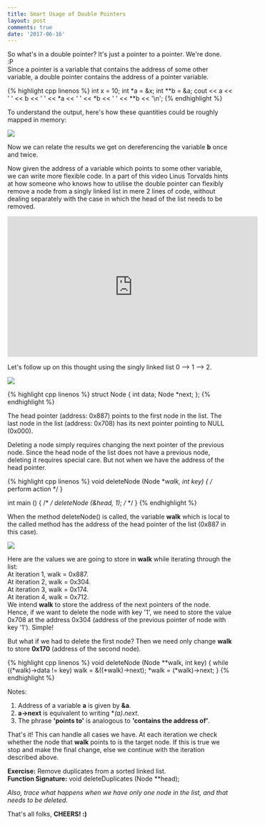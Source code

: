 ```yaml
---
title: Smart Usage of Double Pointers
layout: post
comments: true
date: '2017-06-16'
---
```


So what's in a double pointer? It's just a pointer to a pointer. We're done.  
:P    
Since a pointer is a variable that contains the address of some other variable, a double pointer contains the address of a pointer variable.  

{% highlight cpp linenos %}
int x = 10;
int *a = &x;
int **b = &a;
cout << a << ' ' << b << ' ' << *a << ' ' << *b << ' ' << **b << '\n';
{% endhighlight %}

To understand the output, here's how these quantities could be roughly mapped in memory:  

<img src="../../../../images/Double-Pointers-Smart-Use/Node.png">

Now we can relate the results we get on dereferencing the variable **b** once and twice.  


Now given the address of a variable which points to some other variable, we can write more flexible code. In a part of this video Linus Torvalds hints at how someone who knows how to utilise the double pointer can flexibly remove a node from a singly linked list in mere 2 lines of code, without dealing separately with the case in which the head of the list needs to be removed.

<iframe width="560" height="315" src="https://www.youtube.com/embed/o8NPllzkFhE?rel=0" frameborder="0" allowfullscreen></iframe>  

Let's follow up on this thought using the singly linked list 0 --> 1 --> 2.

<img src="../../../../images/Double-Pointers-Smart-Use/LinkedList.png">  

{% highlight cpp linenos %}
struct Node {
    int data;
    Node *next;
};
{% endhighlight %}

The head pointer (address: 0x887) points to the first node in the list. The last node in the list (address: 0x708) has its next pointer pointing to NULL (0x000).  

Deleting a node simply requires changing the next pointer of the previous node. Since the head node of the list does not have a previous node, deleting it requires special care. But not when we have the address of the head pointer.

{% highlight cpp linenos %}
void deleteNode (Node **walk, int key) {
    /*
        perform action
    */
}

int main () {
    /*       */
    deleteNode (&head, 1);
    /*       */
}
{% endhighlight %}  

When the method deleteNode() is called, the variable **walk** which is local to the called method has the address of the head pointer of the list (0x887 in this case).

<img src="../../../../images/Double-Pointers-Smart-Use/walk.png">  

Here are the values we are going to store in **walk** while iterating through the list:  
At iteration 1, walk = 0x887.  
At iteration 2, walk = 0x304.  
At iteration 3, walk = 0x174.  
At iteration 4, walk = 0x712.  
We intend **walk** to store the address of the next pointers of the node. Hence, if we want to delete the node with key '1', we need to store the value 0x708 at the address 0x304 (address of the previous pointer of node with key '1'). Simple!  

But what if we had to delete the first node? Then we need only change **walk** to store **0x170** (address of the second node).

{% highlight cpp linenos %}
void deleteNode (Node **walk, int key) {
    while ((*walk)->data != key) 
        walk = &((*walk)->next);
    *walk = (*walk)->next;
}
{% endhighlight %}  

Notes:  
1. Address of a variable **a** is given by **&a**.
2. **a->next** is equivalent to writing **(*a).next**.  
3. The phrase **'points to'** is analogous to **'contains the address of'**.  


That's it! This can handle all cases we have. At each iteration we check whether the node that **walk** points to is the target node. If this is true we stop and make the final change, else we continue with the iteration described above.  

**Exercise:** Remove duplicates from a sorted linked list.  
**Function Signature:** void deleteDuplicates (Node **head);

*Also, trace what happens when we have only one node in the list, and that needs to be deleted.*  

That's all folks, **CHEERS! :)**